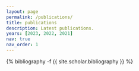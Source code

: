 ```yaml
---
layout: page
permalink: /publications/
title: publications
description: Latest publications.
years: [2023, 2022, 2021]
nav: true
nav_order: 1
---
```

<!-- _pages/publications.md -->
<div class="publications">

{% bibliography -f {{ site.scholar.bibliography }} %}

</div>
